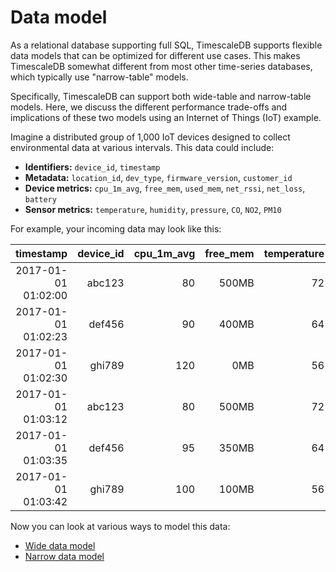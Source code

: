 # Data model

As a relational database supporting full SQL, TimescaleDB supports flexible data
models that can be optimized for different use cases. This makes TimescaleDB
somewhat different from most other time-series databases, which typically use
"narrow-table" models.

Specifically, TimescaleDB can support both wide-table and narrow-table models.
Here, we discuss the different performance trade-offs and implications of these
two models using an Internet of Things (IoT) example.

Imagine a distributed group of 1,000 IoT devices designed to collect
environmental data at various intervals. This data could include:

- **Identifiers:** `device_id`, `timestamp`
- **Metadata:** `location_id`, `dev_type`, `firmware_version`, `customer_id`
- **Device metrics:** `cpu_1m_avg`, `free_mem`, `used_mem`, `net_rssi`, `net_loss`, `battery`
- **Sensor metrics:** `temperature`, `humidity`, `pressure`, `CO`, `NO2`, `PM10`

For example, your incoming data may look like this:

timestamp | device_id | cpu_1m_avg | free_mem | temperature | location_id | dev_type
---:|---:|---:|---:|---:|---:|---:
2017-01-01 01:02:00 | abc123 |  80 | 500MB | 72 | 335 | field
2017-01-01 01:02:23 | def456 |  90 | 400MB | 64 | 335 | roof
2017-01-01 01:02:30 | ghi789 | 120 |   0MB | 56 |  77 | roof
2017-01-01 01:03:12 | abc123 |  80 | 500MB | 72 | 335 | field
2017-01-01 01:03:35 | def456 |  95 | 350MB | 64 | 335 | roof
2017-01-01 01:03:42 | ghi789 | 100 | 100MB | 56 |  77 | roof


Now you can look at various ways to model this data:

- [Wide data model][wide-data-model]
- [Narrow data model][narrow-data-model]

[wide-data-model]: /overview/data-model-flexibility/wide-data-model/
[narrow-data-model]: /overview/data-model-flexibility/narrow-data-model/
